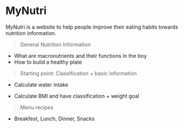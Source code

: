 # MyNutri

MyNutri is a website to help people improve their eating habits towards nutrition information.

>General Nutrition Information
>
- What are macronutrients and their functions in the boy
- How to build a healthy plate
>
> Starting point: Classification + basic information

- Calculate water intake

- Calculate BMI and have classification + weight goal
>
>Menu recipes

- Breakfest, Lunch, Dinner, Snacks
